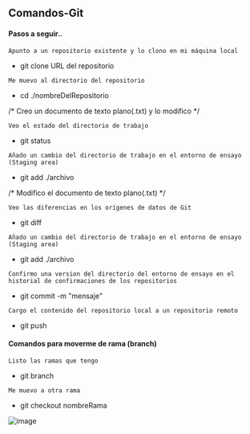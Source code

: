 ## Comandos-Git

#### Pasos a seguir..

`Apunto a un repositorio existente y lo clono en mi máquina local` 
- git clone URL del repositorio

`Me muevo al directorio del repositorio` 
- cd ./nombreDelRepositorio

/* Creo un documento de texto plano(.txt) y lo modifico */

`Veo el estado del directorio de trabajo`
- git status

`Añado un cambio del directorio de trabajo en el entorno de ensayo (Staging area)`
- git add ./archivo

/* Modifico el documento de texto plano(.txt) */

`Veo las diferencias en los orígenes de datos de Git`
- git diff

`Añado un cambio del directorio de trabajo en el entorno de ensayo (Staging area)`
- git add ./archivo

`Confirmo una version del directorio del entorno de ensayo en el historial de confirmaciones de los repositorios`
- git commit -m "mensaje" 

`Cargo el contenido del repositorio local a un repositorio remoto`
- git push

#### Comandos para moverme de rama (branch)

`Listo las ramas que tengo`
- git branch

`Me muevo a otra rama`
- git checkout nombreRama


![image](https://user-images.githubusercontent.com/83089714/182679128-299d4858-240a-4b28-b1e7-cb160b2d0491.png)
